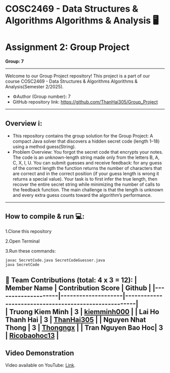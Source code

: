 # COSC2469 - Data Structures & Algorithms Algorithms & Analysis 🖥️
# Assignment 2: Group Project

**Group: 7**

---
Welcome to our Group Project repository! This project is a part of our course COSC2469 -  Data Structures & Algorithms Algorithms & Analysis(Semester 2/2025).
- ⚙️Author (Group number): 7
- GitHub repository link: 
https://github.com/ThanHai305/Group_Project
---
## Overview ℹ️:
- This repository contains the group solution for the Group Project: A compact Java solver that discovers a hidden secret code (length 1–18) using a method guess(String).
- Problem Overview:
You forgot the secret code that encrypts your notes. The code is an unknown-length string made only from the letters B, A, C, X, I, U. You can submit guesses and receive feedback: for any guess of the correct length the function returns the number of characters that are correct and in the correct position (if your guess length is wrong it returns a special value). Your task is to first infer the true length, then recover the entire secret string while minimizing the number of calls to the feedback function. The main challenge is that the length is unknown and every extra guess counts toward the algorithm’s performance.
---
## How to compile & run 💻:

1.Clone this repository

2.Open Terminal

3.Run these commands:
```
javac SecretCode.java SecretCodeGuesser.java
java SecretCode 
```
👥 **Team Contributions (total: 4 x 3 = 12):**
| Member Name        | Contribution Score |                          Github                      |
|--------------------|--------------------|------------------------------------------------------|   
| Truong Kiem Minh   |          3         | [kiemminh000](https://github.com/kiemminh000)        |
| Lai Ho Thanh Hai   |          3         | [ThanHai305](https://github.com/ThanHai305)          |
| Nguyen Nhat Thong  |          3         | [Thongngx](https://github.com/Thongngx)              |
| Tran Nguyen Bao Hoc|          3         | [Ricobaohoc13](https://github.com/Ricobaohoc13)      |
---

## Video Demonstration

Video available on YouTube: [Link](https://youtu.be/Dbb3upueU60).
